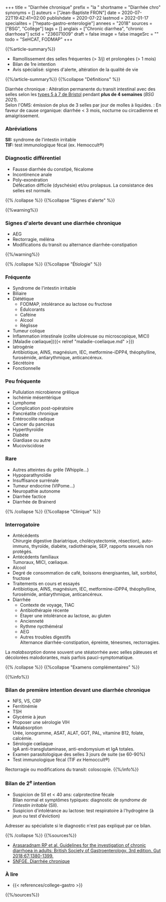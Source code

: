 +++
title = "Diarrhée chronique"
prefix = "la "
shortname = "Diarrhée chro"
synonyms = []
auteurs = ["Jean-Baptiste FRON"]
date = 2020-07-22T19:42:41+02:00
publishdate = 2020-07-22
lastmod = 2022-01-17
specialites = ["hepato-gastro-enterologie"]
annees = "2018"
sources = ["BSG", "Collège"]
tags = []
anglais = ["Chronic diarrhea", "chronic diarrhoea"]
sctid = "236071009"
draft = false
image = false
imageSrc = ""
todo = "SeHCAT, FODMAP"
+++

{{%article-summary%}}

- Ramollissement des selles fréquentes (> 3/j) et prolongées (> 1 mois)
- Bilan de 1re intention
- Avis spécialisé: signes d'alerte, altération de la qualité de vie

{{%/article-summary%}}
{{%collapse "Définitions" %}}

Diarrhée chronique
: Altération permanente du transit intestinal avec des selles selon les [types 5 à 7 de Bristol](https://fr.wikipedia.org/wiki/%C3%89chelle_de_Bristol) pendant **plus de 4 semaines** (*BSG 2021*).  
Selon l'OMS: émission de plus de 3 selles par jour de molles à liquides.
: En faveur de cause organique: diarrhée < 3 mois, nocturne ou circadienne et amaigrissement.

### Abréviations

**SII:** syndrome de l'intestin irritable  
**TIF:** test immunologique fécal (ex. Hemoccult®)

### Diagnostic différentiel

- Fausse diarrhée du constipé, fécalome
- Incontinence anale
- Poly-exonération  
Défécation difficile (dyschésie) et/ou prolapsus. La consistance des selles est normale.

{{% /collapse %}}
{{%collapse "Signes d'alerte" %}}

{{%warning%}}

### Signes d'alerte devant une diarrhée chronique

- AEG
- Rectorragie, méléna
- Modifications du transit ou alternance diarrhée-constipation

{{%/warning%}}

{{% /collapse %}}
{{%collapse "Étiologie" %}}

### Fréquente

- Syndrome de l'intestin irritable
- Biliaire
- Diététique
  - FODMAP, intolérance au lactose ou fructose
  - Édulcorants
  - Caféine
  - Alcool
  - Réglisse
- Tumeur colique
- Inflammation intestinale (colite ulcéreuse ou microscopique, MICI)
- [Maladie cœliaque]({{< relref "maladie-coeliaque.md" >}})
- Iatrogénie  
Antibiotique, AINS, magnésium, IEC, metformine-iDPP4, théophylline, furosémide, antiarythmique, anticancéreux.
- Sécrétoire
- Fonctionnelle

### Peu fréquente

- Pullulation microbienne grêlique
- Ischémie mésentérique
- Lymphome
- Complication post-opératoire
- Pancréatite chronique
- Entérocolite radique
- Cancer du pancréas
- Hyperthyroïdie
- Diabète
- Giardiase ou autre
- Mucoviscidose

### Rare

- Autres atteintes du grêle (Whipple...)
- Hypoparathyroïdie
- Insuffisance surrénale
- Tumeur endocrine (VIPome...)
- Neuropathie autonome
- Diarrhée factice
- Diarrhée de Brainerd

{{% /collapse %}}
{{%collapse "Clinique" %}}

### Interrogatoire

- Antécédents  
Chirurgie digestive (bariatrique, cholécystectomie, résection), auto-immuns, thyroïde, diabète, radiothérapie, SEP, rapports sexuels non protégés.
- Antécédents familiaux  
Tumoraux, MICI, cœliaque.
- Alcool
- Degré de consommation de café, boissons énergisantes, lait, sorbitol, fructose
- Traitements en cours et essayés  
Antibiotique, AINS, magnésium, IEC, metformine-iDPP4, théophylline, furosémide, antiarythmique, anticancéreux.
- Diarrhée
  - Contexte de voyage, TIAC
  - Antibiothérapie récente
  - Étayer une intolérance au lactose, au gluten
  - Ancienneté
  - Rythme nycthéméral
  - AEG
  - Autres troubles digestifs  
  Alternance diarrhée-constipation, épreinte, ténesmes, rectorragies.

La *malabsorption* donne souvent une stéatorrhée avec selles pâteuses et décolorées malodorantes, mais parfois pauci-symptomatique.

{{% /collapse %}}
{{%collapse "Examens complémentaires" %}}

{{%info%}}

### Bilan de première intention devant une diarrhée chronique

- NFS, VS, CRP
- Ferritinémie
- TSH
- Glycémie à jeun
- Proposer une sérologie VIH
- Malabsorption  
Urée, ionogramme, ASAT, ALAT, GGT, PAL, vitamine B12, folate, calcémie.
- Sérologie cœliaque  
IgA anti-transglutaminase, anti-endomysium et IgA totales.
- Examen parasitologique des selles 3 jours de suite (se 60-90%)
- Test immunologique fécal (TIF *ex* Hemoccult®)

Rectorragie ou modifications du transit: coloscopie.
{{%/info%}}

### Bilan de 2<sup>e</sup> intention

- Suspicion de SII et < 40 ans: calprotectine fécale  
Bilan normal et symptômes typiques: diagnostic de *syndrome de l'intestin irritable* (SII).
- Suspicion d'intolérance au lactose: test respiratoire à l'hydrogène (à jeun ou test d'éviction)

Adresser au spécialiste si le diagnostic n'est pas expliqué par ce bilan.

{{% /collapse %}}
{{%sources%}}

- [Arasaradnam RP et al. Guidelines for the investigation of chronic diarrhoea in adults: British Society of Gastroenterology. 3rd edition. Gut 2018;67:1380-1399.](https://gut.bmj.com/content/gutjnl/67/8/1380.full.pdf)
- [SNFGE. Diarrhée chronique](https://www.snfge.org/content/diarrhee-chronique)

### À lire

- {{< references/college-gastro >}}

{{%/sources%}}
